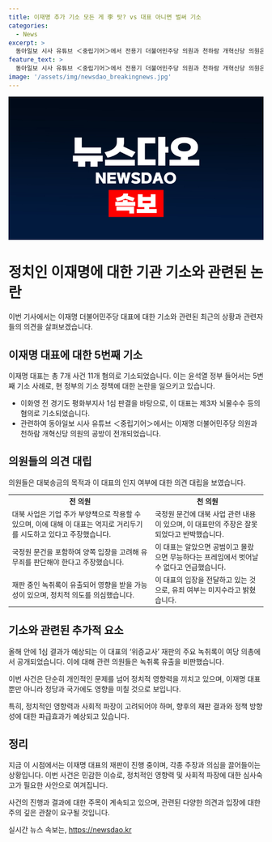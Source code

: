 ```yaml
---
title: 이재명 추가 기소 모든 게 李 탓? vs 대표 아니면 벌써 기소
categories:
  - News
excerpt: >
  동아일보 시사 유튜브 ＜중립기어＞에서 전용기 더불어민주당 의원과 천하람 개혁신당 의원은 이재명 민주당 대표에 대한 5번째 기소를 놓고 공방을 벌였습니다. 검찰은 이 대표를 제3자 뇌물수수 등의 혐의로 기소했으며, 이로써 이 대표는 총 7개 사건 11개 혐의로 재판을 받게 되었습니다. 두 의원은 대북송금의 목적과 이 대표가 이를 알았는지 여부를 놓고 팽팽히 맞붙었으며, 이와 관련한 여러 의견을 제시하고 있습니다. 1심 결과가 예상되는 이 대표 ‘위증교사’ 재판의 주요 녹취록이 언급되었으며, 두 의원은 녹취록 유출에 대한 의구심을 품고 있습니다.
feature_text: >
  동아일보 시사 유튜브 ＜중립기어＞에서 전용기 더불어민주당 의원과 천하람 개혁신당 의원은 이재명 민주당 대표에 대한 5번째 기소를 놓고 공방을 벌였습니다. 검찰은 이 대표를 제3자 뇌물수수 등의 혐의로 기소했으며, 이로써 이 대표는 총 7개 사건 11개 혐의로 재판을 받게 되었습니다. 두 의원은 대북송금의 목적과 이 대표가 이를 알았는지 여부를 놓고 팽팽히 맞붙었으며, 이와 관련한 여러 의견을 제시하고 있습니다. 1심 결과가 예상되는 이 대표 ‘위증교사’ 재판의 주요 녹취록이 언급되었으며, 두 의원은 녹취록 유출에 대한 의구심을 품고 있습니다.
image: '/assets/img/newsdao_breakingnews.jpg'
---
```


<p><img src="/assets/img/newsdao_breakingnews.jpg" alt="koreaapp 속보" /></p>

<h1>정치인 이재명에 대한 기관 기소와 관련된 논란</h1>

<p data-ke-size="size16">이번 기사에서는 이재명 더불어민주당 대표에 대한 기소와 관련된 최근의 상황과 관련자들의 의견을 살펴보겠습니다.</p>

<h2>이재명 대표에 대한 5번째 기소</h2>

<p data-ke-size="size16">이재명 대표는 총 7개 사건 11개 혐의로 기소되었습니다. 이는 윤석열 정부 들어서는 5번째 기소 사례로, 현 정부의 기소 정책에 대한 논란을 일으키고 있습니다.</p>

<ul>
  <li>이화영 전 경기도 평화부지사 1심 판결을 바탕으로, 이 대표는 제3자 뇌물수수 등의 혐의로 기소되었습니다.</li>
  <li>관련하여 동아일보 시사 유튜브 ＜중립기어＞에서는 이재명 더불어민주당 의원과 천하람 개혁신당 의원의 공방이 전개되었습니다.</li>
</ul>

<h2>의원들의 의견 대립</h2>

<p data-ke-size="size16">의원들은 대북송금의 목적과 이 대표의 인지 여부에 대한 의견 대립을 보였습니다.</p>

<table>
  <tr>
    <td style="text-align: center; height: 17px;"><b>전 의원</b></td>
    <td style="text-align: center; height: 17px;"><b>천 의원</b></td>
  </tr>
  <tr>
    <td>대북 사업은 기업 주가 부양책으로 작용할 수 있으며, 이에 대해 이 대표는 억지로 거리두기를 시도하고 있다고 주장했습니다.</td>
    <td>국정원 문건에 대북 사업 관련 내용이 있으며, 이 대표만의 주장은 잘못되었다고 반박했습니다.</td>
  </tr>
  <tr>
    <td>국정원 문건을 포함하여 양쪽 입장을 고려해 유무죄를 판단해야 한다고 주장했습니다.</td>
    <td>이 대표는 알았으면 공범이고 몰랐으면 무능하다는 프레임에서 벗어날 수 없다고 언급했습니다.</td>
  </tr>
  <tr>
    <td>재판 중인 녹취록이 유출되어 영향을 받을 가능성이 있으며, 정치적 의도를 의심했습니다.</td>
    <td>이 대표의 입장을 전달하고 있는 것으로, 유죄 여부는 미지수라고 밝혔습니다.</td>
  </tr>
</table>

<h2>기소와 관련된 추가적 요소</h2>

<p data-ke-size="size16">올해 안에 1심 결과가 예상되는 이 대표의 ‘위증교사’ 재판의 주요 녹취록이 여당 의총에서 공개되었습니다. 이에 대해 관련 의원들은 녹취록 유출을 비판했습니다.</p>

<p data-ke-size="size16">이번 사건은 단순히 개인적인 문제를 넘어 정치적 영향력을 끼치고 있으며, 이재명 대표뿐만 아니라 정당과 국가에도 영향을 미칠 것으로 보입니다.</p>

<p data-ke-size="size16">특히, 정치적인 영향력과 사회적 파장이 고려되어야 하며, 향후의 재판 결과와 정책 방향성에 대한 파급효과가 예상되고 있습니다.</p>

<h2>정리</h2>

<p data-ke-size="size16">지금 이 시점에서는 이재명 대표의 재판이 진행 중이며, 각종 주장과 의심을 끌어들이는 상황입니다. 이번 사건은 민감한 이슈로, 정치적인 영향력 및 사회적 파장에 대한 심사숙고가 필요한 사안으로 여겨집니다.</p>

<p data-ke-size="size16">사건의 진행과 결과에 대한 주목이 계속되고 있으며, 관련된 다양한 의견과 입장에 대한 주의 깊은 관찰이 요구될 것입니다.</p>
실시간 뉴스 속보는, <a href="https://newsdao.kr" rel="dofollow">https://newsdao.kr</a>


